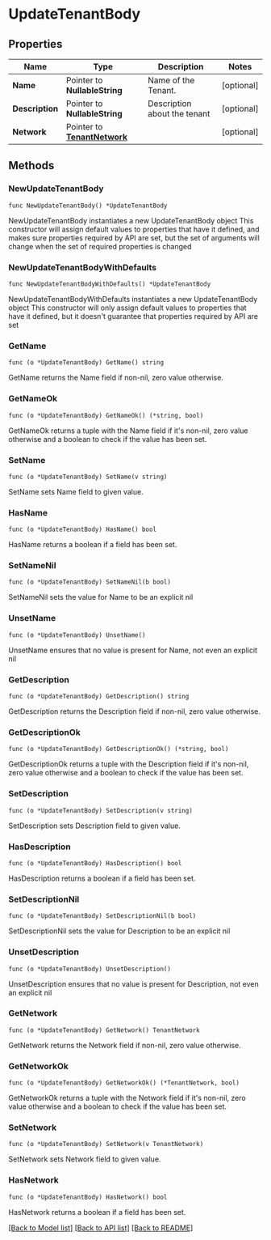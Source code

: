 # UpdateTenantBody

## Properties

Name | Type | Description | Notes
------------ | ------------- | ------------- | -------------
**Name** | Pointer to **NullableString** | Name of the Tenant. | [optional] 
**Description** | Pointer to **NullableString** | Description about the tenant | [optional] 
**Network** | Pointer to [**TenantNetwork**](TenantNetwork.md) |  | [optional] 

## Methods

### NewUpdateTenantBody

`func NewUpdateTenantBody() *UpdateTenantBody`

NewUpdateTenantBody instantiates a new UpdateTenantBody object
This constructor will assign default values to properties that have it defined,
and makes sure properties required by API are set, but the set of arguments
will change when the set of required properties is changed

### NewUpdateTenantBodyWithDefaults

`func NewUpdateTenantBodyWithDefaults() *UpdateTenantBody`

NewUpdateTenantBodyWithDefaults instantiates a new UpdateTenantBody object
This constructor will only assign default values to properties that have it defined,
but it doesn't guarantee that properties required by API are set

### GetName

`func (o *UpdateTenantBody) GetName() string`

GetName returns the Name field if non-nil, zero value otherwise.

### GetNameOk

`func (o *UpdateTenantBody) GetNameOk() (*string, bool)`

GetNameOk returns a tuple with the Name field if it's non-nil, zero value otherwise
and a boolean to check if the value has been set.

### SetName

`func (o *UpdateTenantBody) SetName(v string)`

SetName sets Name field to given value.

### HasName

`func (o *UpdateTenantBody) HasName() bool`

HasName returns a boolean if a field has been set.

### SetNameNil

`func (o *UpdateTenantBody) SetNameNil(b bool)`

 SetNameNil sets the value for Name to be an explicit nil

### UnsetName
`func (o *UpdateTenantBody) UnsetName()`

UnsetName ensures that no value is present for Name, not even an explicit nil
### GetDescription

`func (o *UpdateTenantBody) GetDescription() string`

GetDescription returns the Description field if non-nil, zero value otherwise.

### GetDescriptionOk

`func (o *UpdateTenantBody) GetDescriptionOk() (*string, bool)`

GetDescriptionOk returns a tuple with the Description field if it's non-nil, zero value otherwise
and a boolean to check if the value has been set.

### SetDescription

`func (o *UpdateTenantBody) SetDescription(v string)`

SetDescription sets Description field to given value.

### HasDescription

`func (o *UpdateTenantBody) HasDescription() bool`

HasDescription returns a boolean if a field has been set.

### SetDescriptionNil

`func (o *UpdateTenantBody) SetDescriptionNil(b bool)`

 SetDescriptionNil sets the value for Description to be an explicit nil

### UnsetDescription
`func (o *UpdateTenantBody) UnsetDescription()`

UnsetDescription ensures that no value is present for Description, not even an explicit nil
### GetNetwork

`func (o *UpdateTenantBody) GetNetwork() TenantNetwork`

GetNetwork returns the Network field if non-nil, zero value otherwise.

### GetNetworkOk

`func (o *UpdateTenantBody) GetNetworkOk() (*TenantNetwork, bool)`

GetNetworkOk returns a tuple with the Network field if it's non-nil, zero value otherwise
and a boolean to check if the value has been set.

### SetNetwork

`func (o *UpdateTenantBody) SetNetwork(v TenantNetwork)`

SetNetwork sets Network field to given value.

### HasNetwork

`func (o *UpdateTenantBody) HasNetwork() bool`

HasNetwork returns a boolean if a field has been set.


[[Back to Model list]](../README.md#documentation-for-models) [[Back to API list]](../README.md#documentation-for-api-endpoints) [[Back to README]](../README.md)


